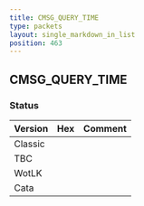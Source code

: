 ```yaml
---
title: CMSG_QUERY_TIME
type: packets
layout: single_markdown_in_list
position: 463
---
```


## CMSG_QUERY_TIME

### Status

Version | Hex | Comment
---------- | ---------- | ---------- 
Classic |  |  
TBC |  |  
WotLK |  |  
Cata |  |  
